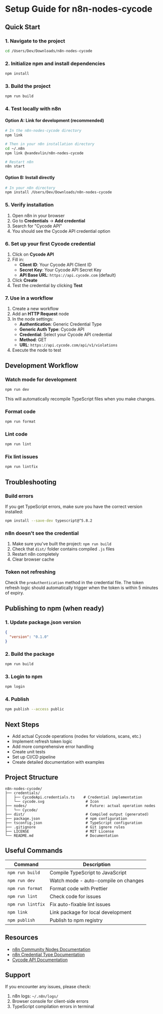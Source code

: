 # Setup Guide for n8n-nodes-cycode

## Quick Start

### 1. Navigate to the project

```bash
cd /Users/Dev/Downloads/n8n-nodes-cycode
```

### 2. Initialize npm and install dependencies

```bash
npm install
```

### 3. Build the project

```bash
npm run build
```

### 4. Test locally with n8n

#### Option A: Link for development (recommended)

```bash
# In the n8n-nodes-cycode directory
npm link

# Then in your n8n installation directory
cd ~/.n8n
npm link @vandevlin/n8n-nodes-cycode

# Restart n8n
n8n start
```

#### Option B: Install directly

```bash
# In your n8n directory
npm install /Users/Dev/Downloads/n8n-nodes-cycode
```

### 5. Verify installation

1. Open n8n in your browser
2. Go to **Credentials** → **Add credential**
3. Search for "Cycode API"
4. You should see the Cycode API credential option

### 6. Set up your first Cycode credential

1. Click on **Cycode API**
2. Fill in:
   - **Client ID**: Your Cycode API Client ID
   - **Secret Key**: Your Cycode API Secret Key
   - **API Base URL**: `https://api.cycode.com` (default)
3. Click **Create**
4. Test the credential by clicking **Test**

### 7. Use in a workflow

1. Create a new workflow
2. Add an **HTTP Request** node
3. In the node settings:
   - **Authentication**: Generic Credential Type
   - **Generic Auth Type**: Cycode API
   - **Credential**: Select your Cycode API credential
   - **Method**: GET
   - **URL**: `https://api.cycode.com/api/v1/violations`
4. Execute the node to test

## Development Workflow

### Watch mode for development

```bash
npm run dev
```

This will automatically recompile TypeScript files when you make changes.

### Format code

```bash
npm run format
```

### Lint code

```bash
npm run lint
```

### Fix lint issues

```bash
npm run lintfix
```

## Troubleshooting

### Build errors

If you get TypeScript errors, make sure you have the correct version installed:

```bash
npm install --save-dev typescript@^5.8.2
```

### n8n doesn't see the credential

1. Make sure you've built the project: `npm run build`
2. Check that `dist/` folder contains compiled `.js` files
3. Restart n8n completely
4. Clear browser cache

### Token not refreshing

Check the `preAuthentication` method in the credential file. The token refresh logic should automatically trigger when the token is within 5 minutes of expiry.

## Publishing to npm (when ready)

### 1. Update package.json version

```json
{
  "version": "0.1.0"
}
```

### 2. Build the package

```bash
npm run build
```

### 3. Login to npm

```bash
npm login
```

### 4. Publish

```bash
npm publish --access public
```

## Next Steps

- Add actual Cycode operations (nodes for violations, scans, etc.)
- Implement refresh token logic
- Add more comprehensive error handling
- Create unit tests
- Set up CI/CD pipeline
- Create detailed documentation with examples

## Project Structure

```
n8n-nodes-cycode/
├── credentials/
│   ├── CycodeApi.credentials.ts    # Credential implementation
│   └── cycode.svg                   # Icon
├── nodes/                           # Future: actual operation nodes
│   └── Cycode/
├── dist/                            # Compiled output (generated)
├── package.json                     # npm configuration
├── tsconfig.json                    # TypeScript configuration
├── .gitignore                       # Git ignore rules
├── LICENSE                          # MIT License
└── README.md                        # Documentation
```

## Useful Commands

| Command | Description |
|---------|-------------|
| `npm run build` | Compile TypeScript to JavaScript |
| `npm run dev` | Watch mode - auto-compile on changes |
| `npm run format` | Format code with Prettier |
| `npm run lint` | Check code for issues |
| `npm run lintfix` | Fix auto-fixable lint issues |
| `npm link` | Link package for local development |
| `npm publish` | Publish to npm registry |

## Resources

- [n8n Community Nodes Documentation](https://docs.n8n.io/integrations/community-nodes/)
- [n8n Credential Type Documentation](https://docs.n8n.io/integrations/creating-nodes/build/reference/credentials/)
- [Cycode API Documentation](https://docs.cycode.com/)

## Support

If you encounter any issues, please check:
1. n8n logs: `~/.n8n/logs/`
2. Browser console for client-side errors
3. TypeScript compilation errors in terminal
